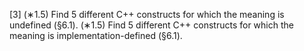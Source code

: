 [3] (∗1.5) Find 5 different C++ constructs for which the meaning is undefined (§6.1). (∗1.5)
Find 5 different C++ constructs for which the meaning is implementation-defined (§6.1).
